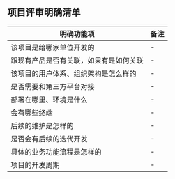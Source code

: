 ## 项目评审明确清单

|明确功能项|备注|
|-|-|
|该项目是给哪家单位开发的|-|
|跟现有产品是否有关联，如果有是如何关联|-|
|该项目的用户体系、组织架构是怎么样的|-|
|是否需要和第三方平台对接|-|
|部署在哪里、环境是什么|-|
|会有哪些终端|-|
|后续的维护是怎样的|-|
|是否会有后续的迭代开发|-|
|具体的业务功能流程是怎样的|-|
|项目的开发周期|-|